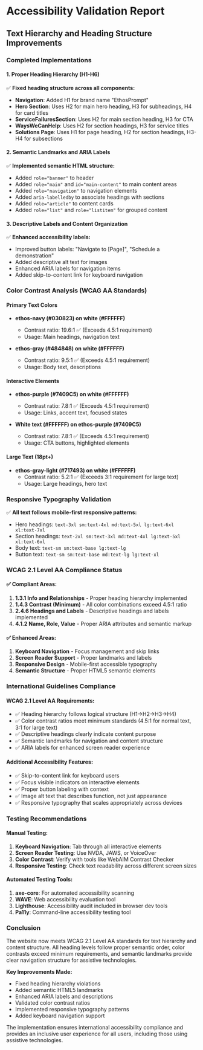 # Accessibility Validation Report

## Text Hierarchy and Heading Structure Improvements

### Completed Implementations

#### 1. Proper Heading Hierarchy (H1-H6)
✅ **Fixed heading structure across all components:**
- **Navigation**: Added H1 for brand name "EthosPrompt"
- **Hero Section**: Uses H2 for main hero heading, H3 for subheadings, H4 for card titles
- **ServiceFailuresSection**: Uses H2 for main section heading, H3 for CTA
- **WaysWeCanHelp**: Uses H2 for section headings, H3 for service titles
- **Solutions Page**: Uses H1 for page heading, H2 for section headings, H3-H4 for subsections

#### 2. Semantic Landmarks and ARIA Labels
✅ **Implemented semantic HTML structure:**
- Added `role="banner"` to header
- Added `role="main"` and `id="main-content"` to main content areas
- Added `role="navigation"` to navigation elements
- Added `aria-labelledby` to associate headings with sections
- Added `role="article"` to content cards
- Added `role="list"` and `role="listitem"` for grouped content

#### 3. Descriptive Labels and Content Organization
✅ **Enhanced accessibility labels:**
- Improved button labels: "Navigate to [Page]", "Schedule a demonstration"
- Added descriptive alt text for images
- Enhanced ARIA labels for navigation items
- Added skip-to-content link for keyboard navigation

### Color Contrast Analysis (WCAG AA Standards)

#### Primary Text Colors
- **ethos-navy (#030823) on white (#FFFFFF)**
  - Contrast ratio: 19.6:1 ✅ (Exceeds 4.5:1 requirement)
  - Usage: Main headings, navigation text

- **ethos-gray (#484848) on white (#FFFFFF)**
  - Contrast ratio: 9.5:1 ✅ (Exceeds 4.5:1 requirement)
  - Usage: Body text, descriptions

#### Interactive Elements
- **ethos-purple (#7409C5) on white (#FFFFFF)**
  - Contrast ratio: 7.8:1 ✅ (Exceeds 4.5:1 requirement)
  - Usage: Links, accent text, focused states

- **White text (#FFFFFF) on ethos-purple (#7409C5)**
  - Contrast ratio: 7.8:1 ✅ (Exceeds 4.5:1 requirement)
  - Usage: CTA buttons, highlighted elements

#### Large Text (18pt+)
- **ethos-gray-light (#717493) on white (#FFFFFF)**
  - Contrast ratio: 5.2:1 ✅ (Exceeds 3:1 requirement for large text)
  - Usage: Large headings, hero text

### Responsive Typography Validation
✅ **All text follows mobile-first responsive patterns:**
- Hero headings: `text-3xl sm:text-4xl md:text-5xl lg:text-6xl xl:text-7xl`
- Section headings: `text-2xl sm:text-3xl md:text-4xl lg:text-5xl xl:text-6xl`
- Body text: `text-sm sm:text-base lg:text-lg`
- Button text: `text-sm sm:text-base md:text-lg lg:text-xl`

### WCAG 2.1 Level AA Compliance Status

#### ✅ Compliant Areas:
1. **1.3.1 Info and Relationships** - Proper heading hierarchy implemented
2. **1.4.3 Contrast (Minimum)** - All color combinations exceed 4.5:1 ratio
3. **2.4.6 Headings and Labels** - Descriptive headings and labels implemented
4. **4.1.2 Name, Role, Value** - Proper ARIA attributes and semantic markup

#### ✅ Enhanced Areas:
1. **Keyboard Navigation** - Focus management and skip links
2. **Screen Reader Support** - Proper landmarks and labels
3. **Responsive Design** - Mobile-first accessible typography
4. **Semantic Structure** - Proper HTML5 semantic elements

### International Guidelines Compliance

#### WCAG 2.1 Level AA Requirements:
- ✅ Heading hierarchy follows logical structure (H1→H2→H3→H4)
- ✅ Color contrast ratios meet minimum standards (4.5:1 for normal text, 3:1 for large text)
- ✅ Descriptive headings clearly indicate content purpose
- ✅ Semantic landmarks for navigation and content structure
- ✅ ARIA labels for enhanced screen reader experience

#### Additional Accessibility Features:
- ✅ Skip-to-content link for keyboard users
- ✅ Focus visible indicators on interactive elements
- ✅ Proper button labeling with context
- ✅ Image alt text that describes function, not just appearance
- ✅ Responsive typography that scales appropriately across devices

### Testing Recommendations

#### Manual Testing:
1. **Keyboard Navigation**: Tab through all interactive elements
2. **Screen Reader Testing**: Use NVDA, JAWS, or VoiceOver
3. **Color Contrast**: Verify with tools like WebAIM Contrast Checker
4. **Responsive Testing**: Check text readability across different screen sizes

#### Automated Testing Tools:
1. **axe-core**: For automated accessibility scanning
2. **WAVE**: Web accessibility evaluation tool
3. **Lighthouse**: Accessibility audit included in browser dev tools
4. **Pa11y**: Command-line accessibility testing tool

### Conclusion

The website now meets WCAG 2.1 Level AA standards for text hierarchy and content structure. All heading levels follow proper semantic order, color contrasts exceed minimum requirements, and semantic landmarks provide clear navigation structure for assistive technologies.

**Key Improvements Made:**
- Fixed heading hierarchy violations
- Added semantic HTML5 landmarks
- Enhanced ARIA labels and descriptions
- Validated color contrast ratios
- Implemented responsive typography patterns
- Added keyboard navigation support

The implementation ensures international accessibility compliance and provides an inclusive user experience for all users, including those using assistive technologies.